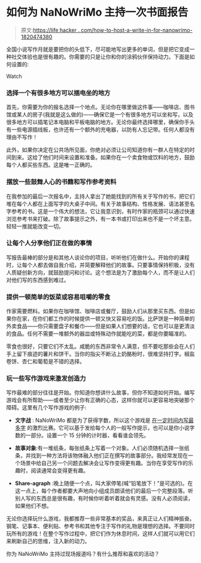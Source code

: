 # 如何为 NaNoWriMo 主持一次书面报告

> 原文:[https://life hacker . com/how-to-host-a-write-in-for-nanowrimo-1820474380](https://lifehacker.com/how-to-host-a-write-in-for-nanowrimo-1820474380)

全国小说写作月就是要把你的头低下，尽可能地写出更多的单词，但是把它变成一种社交体验也是很有趣的。你需要的只是让你和你的涂鸦伙伴保持动力。下面是如何设置的:

Watch

### 选择一个有很多地方可以插电坐的地方

首先，你需要为你的报名选择一个地点。无论你在哪里做这件事——咖啡店、图书馆或某人的房子(我就是这么做的)——确保它是一个有很多地方可以坐和写，以及很多地方可以插笔记本电脑和平板电脑的地方。无论你最终选择哪里，确保你手头有一些电源插线板，也许还有一个额外的充电器，以防有人忘记带。任何人都没有理由不写作！

此外，如果你决定在公共场所见面，你绝对必须让公司知道你有一群人在特定的时间到来。这给了他们时间来设置和准备。如果你在一个卖食物或饮料的地方，鼓励每个人都买些东西。这是唯一正确的。

### 摆放一些鼓舞人心的书籍和写作参考资料

在我参加的最后一次报名中，主持人拿出了她能找到的所有关于写作的书，把它们堆在每个人都在上面写字的大桌子中间。有关于故事结构、性格发展、语法甚至名字参考的书。这是一个伟大的想法，它让我意识到，有时作家的瓶颈可以通过快速浏览参考书来打破。除了故事提示之外，有一本书或打印出来也不是一个坏主意。轻轻一推就能改变一切。

### 让每个人分享他们正在做的事情

写报告最棒的部分是和其他人谈论你的项目，听听他们在做什么。开始你的课程时，让每个人都去做自我介绍，并简要解释他们的故事。只要事情保持积极，没有人质疑创新方向，就鼓励提问和讨论。这个想法是为了激励每个人，而不是让人们对他们写的东西感到难过。

### 提供一顿简单的饭菜或容易咀嚼的零食

作家需要燃料。如果你在咖啡馆、咖啡店或餐厅，鼓励人们从那里买东西。但是如果你在家，在你们都工作的时候提供一顿又快又容易吃的饭。比萨饼是一种简单的外卖食品——你只需要盘子和餐巾——但是如果人们想要的话，它也可以是更清淡的食品。任何不需要一堆额外的器皿或特殊动作就能吃的菜，都是你要瞄准的。

零食也很好，只要它们不太乱。咸脆的东西非常令人满意，但不要吃那些会在人们手上留下痕迹的薯片和饼干。当你的指尖不断沾上奶酪粉时，很难坚持打字。椒盐卷饼、杏仁和葡萄是不错的选择。

### 玩一些写作游戏来激发创造力

写作最难的部分往往是开始。你知道你想讲什么故事，但你不知道如何开始。编写游戏会有所帮助——或者至少让你有正确的心态，这样你就可以更容易地突破那个障碍。这里有几个写作游戏的例子:

*   **文字战** : NaNoWriMo 都是为了获得字数，所以这个游戏是 [在一定时间内写最多字](http://www.naperwrimo.org/wiki/index.php?title=Guide_for_Hosting_Write-Ins) 的激烈比赛。它可以基于发给每个人的一般写作提示，也可以是你小说字数的一部分。设置一个 15 分钟的计时器，看看谁会领先。

*   **故事对象**:有一堆纸条，每张纸条上写着一个对象。人们必须随机选择一张纸条，并找到一种方法将该物体融入他们正在撰写的故事部分。我经常发现在一个场景中给自己另一个问题去解决会让写作变得更有趣。当你在享受写作的乐趣时，阅读通常会变得更有趣。

*   **Share-agraph** :晚上随便一个点，叫大家停笔(喊“铅笔放下！”是可选的)。在这一点上，每个作者都要大声地向小组成员朗读他们的最后一个完整段落。听别人写的东西总是很有趣，有时候你听着听着就会有灵感。没有人必须阅读，如果他们不想。

无论你选择玩什么游戏，我都推荐一些非常基本的奖品，来真正让人们精神振奋。钢笔、记事本、便利贴、参考书和其他专注于写作的礼物是理想的选择。不要同时玩所有的游戏！在整个写作过程中，把它们作为休息时间，这样人们就可以用它们来刷新自己的思维，注入新的动力。

你为 NaNoWriMo 主持过现场报道吗？有什么推荐和喜欢的活动？